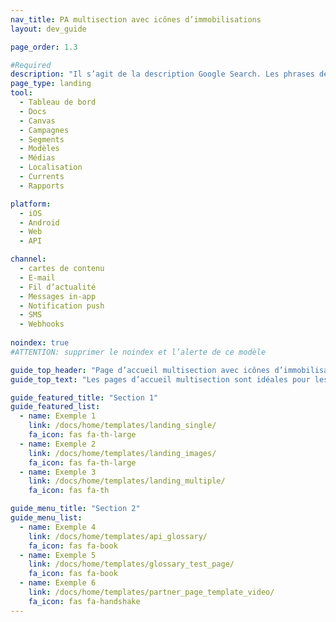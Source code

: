 ```yaml
---
nav_title: PA multisection avec icônes d’immobilisations
layout: dev_guide

page_order: 1.3

#Required
description: "Il s’agit de la description Google Search. Les phrases de plus de 160 caractères seront tronquées… soyez concis !"
page_type: landing
tool:
  - Tableau de bord
  - Docs
  - Canvas
  - Campagnes
  - Segments
  - Modèles
  - Médias
  - Localisation
  - Currents
  - Rapports

platform:
  - iOS
  - Android
  - Web
  - API

channel:
  - cartes de contenu
  - E-mail
  - Fil d’actualité
  - Messages in-app
  - Notification push
  - SMS
  - Webhooks
  
noindex: true
#ATTENTION: supprimer le noindex et l’alerte de ce modèle

guide_top_header: "Page d’accueil multisection avec icônes d’immobilisations"
guide_top_text: "Les pages d’accueil multisection sont idéales pour les grandes sections dont les pages sont divisées, généralement par thématique. Ce modèle-là utilise le paramètre de mise en page YAML « dev_guide » ('layout: dev_guide'), qui vous empêche d’ajouter des informations supplémentaires au bas de la page, mais qui permet toutefois d’avoir plusieurs sections de boutons."

guide_featured_title: "Section 1"
guide_featured_list:
  - name: Exemple 1
    link: /docs/home/templates/landing_single/
    fa_icon: fas fa-th-large
  - name: Exemple 2
    link: /docs/home/templates/landing_images/
    fa_icon: fas fa-th-large
  - name: Exemple 3
    link: /docs/home/templates/landing_multiple/
    fa_icon: fas fa-th

guide_menu_title: "Section 2"
guide_menu_list:
  - name: Exemple 4
    link: /docs/home/templates/api_glossary/
    fa_icon: fas fa-book
  - name: Exemple 5
    link: /docs/home/templates/glossary_test_page/
    fa_icon: fas fa-book
  - name: Exemple 6
    link: /docs/home/templates/partner_page_template_video/
    fa_icon: fas fa-handshake
---
```

